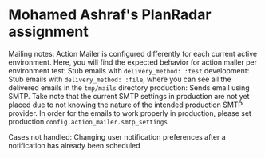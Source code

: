 # Mohamed Ashraf's PlanRadar assignment

Mailing notes:
Action Mailer is configured differently for each current active environment. Here, you will find the expected behavior for action mailer per environment
test: Stub emails with `delivery_method: :test`
development: Stub emails with `delivery_method: :file`, where you can see all the delivered emails in the `tmp/mails` directory
production: Sends email using SMTP. Take note that the current SMTP settings in production are not yet placed due to not knowing the nature of the intended production SMTP provider. In order for the emails to work properly in production, please set production `config.action_mailer.smtp_settings`

Cases not handled:
Changing user notification preferences after a notification has already been scheduled
